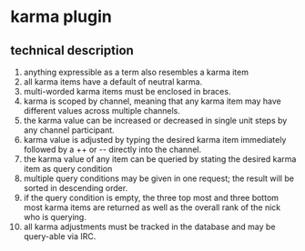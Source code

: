 # karma plugin
## technical description
1.  anything expressible as a term also resembles a karma item
2.  all karma items have a default of neutral karma.
3.  multi-worded karma items must be enclosed in braces.
4.  karma is scoped by channel, meaning that any karma item may have different values across multiple channels.
5.  the karma value can be increased or decreased in single unit steps by any channel participant.
6.  karma value is adjusted by typing the desired karma item immediately followed by a ++ or -- directly into the channel.
7.  the karma value of any item can be queried by stating the desired karma item as query condition
8.  multiple query conditions may be given in one request; the result will be sorted in descending order.
9.  if the query condition is empty, the three top most and three bottom most karma items are returned as well as the
    overall rank of the nick who is querying.
10. all karma adjustments must be tracked in the database and may be query-able via IRC.
